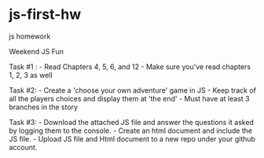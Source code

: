 js-first-hw
===========

js homework

Weekend JS Fun

Task #1 :
     -  Read Chapters 4, 5, 6, and 12
     -  Make sure you've read chapters 1, 2, 3 as well

Task #2:
     - Create a 'choose your own adventure' game in JS
     - Keep track of all the players choices and display them at 'the end'
     - Must have at least 3 branches in the story

Task #3:
     - Download the attached JS file and answer the questions it asked by logging them to the console.
     - Create an html document and include the JS file.
     - Upload JS file and Html document to a new repo under your github account.